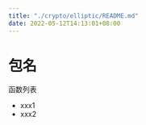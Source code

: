 ```yaml
---
title: "./crypto/elliptic/README.md"
date: 2022-05-12T14:13:01+08:00
---
```

# 包名

函数列表

- xxx1
- xxx2